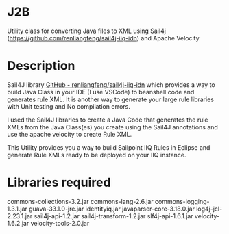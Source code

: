 # J2B
Utility class for converting Java files to XML using Sail4j (https://github.com/renliangfeng/sail4j-iiq-idn) and Apache Velocity

# Description
Sail4J library [GitHub - renliangfeng/sail4j-iiq-idn](https://github.com/renliangfeng/sail4j-iiq-idn) which provides a way to build Java Class in your IDE (I use VSCode) to beanshell code and generates rule XML. It is another way to generate your large rule libraries with Unit testing and No compilation errors.

I used the Sail4J libraries to create a Java Code that generates the rule XMLs from the Java Class(es) you create using the Sail4J annotations and use the apache velocity to create Rule XML.

This Utility provides you a way to build Sailpoint IIQ Rules in Eclipse and generate Rule XMLs ready to be deployed on your IIQ instance.

# Libraries required
commons-collections-3.2.jar
commons-lang-2.6.jar
commons-logging-1.3.1.jar
guava-33.1.0-jre.jar
identityiq.jar
javaparser-core-3.18.0.jar
log4j-jcl-2.23.1.jar
sail4j-api-1.2.jar
sail4j-transform-1.2.jar
slf4j-api-1.6.1.jar
velocity-1.6.2.jar
velocity-tools-2.0.jar
